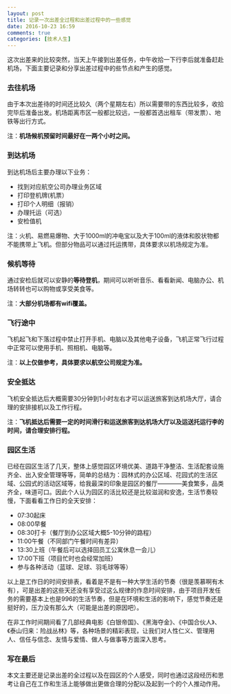 ```yaml
---
layout: post
title: 记录一次出差全过程和出差过程中的一些感觉
date: 2016-10-23 16:59
comments: true
categories: [技术人生]
---
```


这次出差来的比较突然，当天上午接到出差任务，中午收拾一下行李后就准备赶赴机场，下面主要记录和分享出差过程中的些节点和产生的感觉。

### 去往机场

由于本次出差待的时间还比较久（两个星期左右）所以需要带的东西比较多，收拾完毕后准备出发。机场距离市区一般都比较远，一般都首选出租车（带发票）、地铁等出行方式。

注：**机场候机预留时间最好在一两个小时之间。**

### 到达机场

到达机场后主要办理以下业务：

- 找到对应航空公司办理业务区域
- 打印登机牌(机票）
- 打印个人明细（报销）
- 办理托运（可选）
- 安检值机

注：火机、易燃易爆物、大于1000ml的冲电宝以及大于100ml的液体和胶状物都不能携带上飞机。但部分物品可以通过托运携带，具体要求以机场规定为准。

### 候机等待

通过安检后就可以安静的**等待登机**，期间可以听听音乐、看看新闻、电脑办公、机场转转也可以购物或享受美食等。

注：**大部分机场都有wifi覆盖。**

### 飞行途中

飞机起飞和下落过程中禁止打开手机、电脑以及其他电子设备，飞机正常飞行过程中正常可以使用手机、照相机、电脑等。

注：**以上仅做参考，具体要求以航空公司规定为准。**

### 安全抵达

飞机安全抵达后大概需要30分钟到1小时左右才可以运送旅客到达机场大厅，请合理的安排接机以及工作行程。

注：**飞机抵达后需要一定的时间滑行和运送旅客到达机场大厅以及运送托运行李的时间，请合理安排行程。**

### 园区生活

已经在园区生活了几天，整体上感觉园区环境优美、道路干净整洁、生活配套设施齐全、出入安全管理等等，简单的总结为：园林式的办公区域、花园式的生活区域、公园式的活动区域等，给我最深的印象是园区的餐厅————美食繁多，品类齐全，味道可口。因此个人认为园区的活比较还是比较滋润和安逸，生活节奏较慢，下面看看工作日的全天安排：

- 07:30起床
- 08:00早餐
- 08:30打卡（餐厅到办公区域大概5-10分钟的路程）
- 11:00午餐（不同部门午餐时间有差异）
- 13:30上班（午餐后可以选择回员工公寓休息一会儿）
- 17:00下班（项目忙时也会经常加班）
- 参与各种活动（蓝球、足球、羽毛球等等）

以上是工作日的时间安排表，看着是不是有一种大学生活的节奏（很是羡慕啊有木有），可是出差的这些天还没有享受过这么规律的作息时间安排，由于项目开发任务的需要基本上也是996的生活节奏，但是在环境和生活的影响下，感觉节奏还是挺好的，压力没有那么大（可能是出差的原因吧）。

在非工作时间期间看了几部经典电影《白银帝国》、《黑海夺金》、《中国合伙人》、《泰山归来：险战丛林》等，各种场景的精彩表现，让我们对人性仁义、管理用人、信任与信念、友情与爱情、做人与做事等方面深入思考。

### 写在最后

本文主要还是记录出差的全过程以及在园区的个人感受，同时也通过这段经历和思考让自己在工作和生活上能够做出更做合理的分配以及起到一个的个人推动作用。
